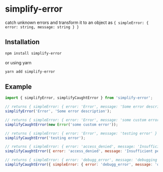 # simplify-error

catch unknown errors and transform it to an object as `{ simpleError: { error: string, message: string } }`

## Installation

```sh
npm install simplify-error
```

or using yarn

```sh
yarn add simplify-error
```
## Example

```js
import { simplifyError, simplifyCaughtError } from 'simplify-error';

// returns { simpleError: { error: 'Error', message: 'Some error description' } }
simplifyError('Error', 'Some error description');

// returns { simpleError: { error: 'Error', message: 'some custom error' } }
simplifyCaughtError(new Error('some custom error'));

// returns { simpleError: { error: 'Error', message: 'testing error' } }
simplifyCaughtError('testing error');

// returns { simpleError: { error: 'access_denied', message: 'Insufficient permission to invoke this function' } }
simplifyCaughtError({ error: 'access_denied', message: 'Insufficient permission to invoke this function' });

// returns { simpleError: { error: 'debugg_error', message: 'debugging error description' } }
simplifyCaughtError({ simpleError: { error: 'debugg_error', message: 'debugging error description' } });

```

